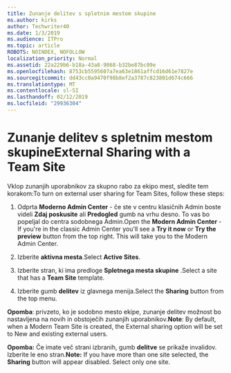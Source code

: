 ```yaml
---
title: Zunanje delitev s spletnim mestom skupine
ms.author: kirks
author: Techwriter40
ms.date: 1/3/2019
ms.audience: ITPro
ms.topic: article
ROBOTS: NOINDEX, NOFOLLOW
localization_priority: Normal
ms.assetid: 22a229b6-b18a-43a8-9868-b32be87bc09e
ms.openlocfilehash: 8753cb5595607a7ea63e1861affcd16d61e7827e
ms.sourcegitcommit: dd43cc0a9470f98b8ef2a3787c823801d674c666
ms.translationtype: MT
ms.contentlocale: sl-SI
ms.lasthandoff: 02/12/2019
ms.locfileid: "29936304"
---
```

# <a name="external-sharing-with-a-team-site"></a><span data-ttu-id="eaf3d-102">Zunanje delitev s spletnim mestom skupine</span><span class="sxs-lookup"><span data-stu-id="eaf3d-102">External Sharing with a Team Site</span></span>

<span data-ttu-id="eaf3d-103">Vklop zunanjih uporabnikov za skupno rabo za ekipo mest, sledite tem korakom:</span><span class="sxs-lookup"><span data-stu-id="eaf3d-103">To turn on external user sharing for Team Sites, follow these steps:</span></span> 
  
1. <span data-ttu-id="eaf3d-p101">Odprta **Moderno Admin Center** - če ste v centru klasičnih Admin boste videli **Zdaj poskusite** ali **Predogled** gumb na vrhu desno. To vas bo popeljal do centra sodobnega Admin.</span><span class="sxs-lookup"><span data-stu-id="eaf3d-p101">Open the **Modern Admin Center** - If you're in the classic Admin Center you'll see a **Try it now** or **Try the preview** button from the top right. This will take you to the Modern Admin Center.</span></span> 
  
2. <span data-ttu-id="eaf3d-106">Izberite **aktivna mesta**.</span><span class="sxs-lookup"><span data-stu-id="eaf3d-106">Select **Active Sites**.</span></span> 
  
3. <span data-ttu-id="eaf3d-107">Izberite stran, ki ima predloge **Spletnega mesta skupine** .</span><span class="sxs-lookup"><span data-stu-id="eaf3d-107">Select a site that has a **Team Site** template.</span></span> 
  
4. <span data-ttu-id="eaf3d-108">Izberite gumb **delitev** iz glavnega menija.</span><span class="sxs-lookup"><span data-stu-id="eaf3d-108">Select the **Sharing** button from the top menu.</span></span> 
  
 <span data-ttu-id="eaf3d-109">**Opomba**: privzeto, ko je sodobno mesto ekipe, zunanje delitev možnost bo nastavljena na novih in obstoječih zunanjih uporabnikov.</span><span class="sxs-lookup"><span data-stu-id="eaf3d-109">**Note**: By default, when a Modern Team Site is created, the External sharing option will be set to New and existing external users.</span></span> 
  
 <span data-ttu-id="eaf3d-p102">**Opomba:** Če imate več strani izbranih, gumb **delitve** se prikaže invalidov. Izberite le eno stran.</span><span class="sxs-lookup"><span data-stu-id="eaf3d-p102">**Note:** If you have more than one site selected, the **Sharing** button will appear disabled. Select only one site.</span></span> 
  

